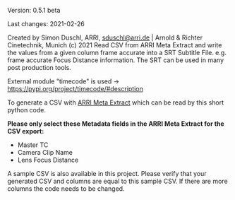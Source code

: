 Version: 0.5.1 beta

Last changes: 2021-02-26

Created by Simon Duschl, ARRI, sduschl@arri.de | Arnold & Richter Cinetechnik, Munich (c) 2021 Read CSV from ARRI Meta Extract and write the values from a given column frame accurate into a SRT Subtitle File. e.g. frame accurate Focus Distance information. The SRT can be used in many post production tools. 

External module "timecode" is used -> https://pypi.org/project/timecode/#description

To generate a CSV with [ARRI Meta Extract](https://www.arri.com/en/learn-help/learn-help-camera-system/tools/arri-meta-extract) which can be read by this short python code.

**Please only select these Metadata fields in the ARRI Meta Extract for the CSV export:**
- Master TC
- Camera Clip Name
- Lens Focus Distance

A sample CSV is also available in this project. Please verify that your generated CSV and columns are equal to this sample CSV. If there are more columns the code needs to be changed. 


